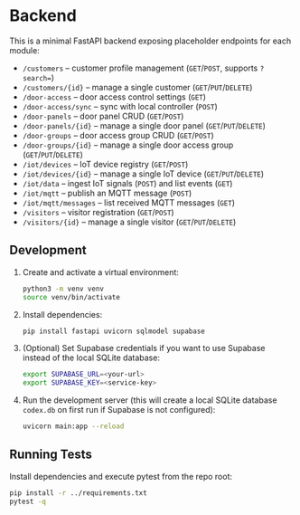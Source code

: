 # Backend

This is a minimal FastAPI backend exposing placeholder endpoints for each module:

- `/customers` – customer profile management (`GET`/`POST`, supports `?search=`)
- `/customers/{id}` – manage a single customer (`GET`/`PUT`/`DELETE`)
- `/door-access` – door access control settings (`GET`)
- `/door-access/sync` – sync with local controller (`POST`)
- `/door-panels` – door panel CRUD (`GET`/`POST`)
- `/door-panels/{id}` – manage a single door panel (`GET`/`PUT`/`DELETE`)
- `/door-groups` – door access group CRUD (`GET`/`POST`)
- `/door-groups/{id}` – manage a single door access group (`GET`/`PUT`/`DELETE`)
- `/iot/devices` – IoT device registry (`GET`/`POST`)
- `/iot/devices/{id}` – manage a single IoT device (`GET`/`PUT`/`DELETE`)
- `/iot/data` – ingest IoT signals (`POST`) and list events (`GET`)
- `/iot/mqtt` – publish an MQTT message (`POST`)
- `/iot/mqtt/messages` – list received MQTT messages (`GET`)
- `/visitors` – visitor registration (`GET`/`POST`)
- `/visitors/{id}` – manage a single visitor (`GET`/`PUT`/`DELETE`)

## Development

1. Create and activate a virtual environment:
   ```bash
   python3 -m venv venv
   source venv/bin/activate
   ```
2. Install dependencies:
   ```bash
   pip install fastapi uvicorn sqlmodel supabase
   ```
3. (Optional) Set Supabase credentials if you want to use Supabase
   instead of the local SQLite database:
   ```bash
   export SUPABASE_URL=<your-url>
   export SUPABASE_KEY=<service-key>
   ```
4. Run the development server (this will create a local SQLite
   database `codex.db` on first run if Supabase is not configured):
   ```bash
   uvicorn main:app --reload
   ```

## Running Tests

Install dependencies and execute pytest from the repo root:

```bash
pip install -r ../requirements.txt
pytest -q
```

